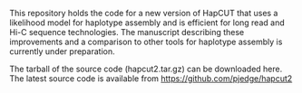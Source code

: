 This repository holds the code for a new version of HapCUT that uses a likelihood model for haplotype assembly and is efficient for long read and Hi-C sequence technologies. The manuscript describing these improvements and a comparison to other tools for haplotype assembly is currently under preparation. 

The tarball of the source code (hapcut2.tar.gz) can be downloaded here. The latest source code is available from  https://github.com/pjedge/hapcut2
